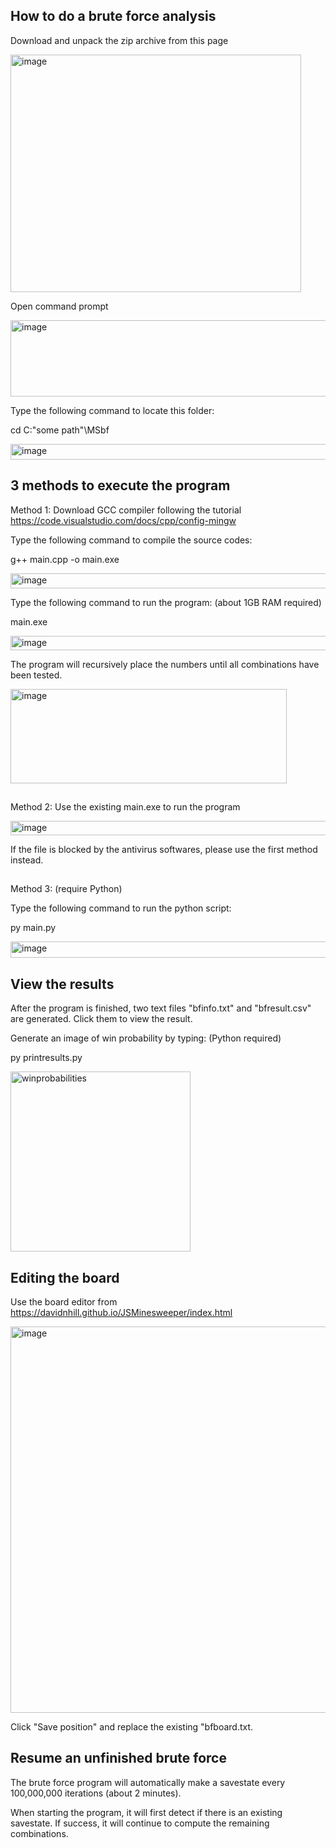 ## How to do a brute force analysis

Download and unpack the zip archive from this page

<img width="465" height="380" alt="image" src="https://github.com/user-attachments/assets/7bef89a1-2ef4-4a94-91d0-13191681ef7b" />



Open command prompt

<img width="592" height="122" alt="image" src="https://github.com/user-attachments/assets/bc9042f3-a3e4-4017-b6cc-22d5d4131b91" />


Type the following command to locate this folder: 

cd C:\"some path"\MSbf

<img width="575" height="25" alt="image" src="https://github.com/user-attachments/assets/bbdf1268-48f5-49e0-8088-8067a883a539" />

## 3 methods to execute the program

Method 1: Download GCC compiler following the tutorial
https://code.visualstudio.com/docs/cpp/config-mingw

Type the following command to compile the source codes:

g++ main.cpp -o main.exe

<img width="574" height="24" alt="image" src="https://github.com/user-attachments/assets/b6d94f29-377a-469f-a4eb-4ae75346075b" />

Type the following command to run the program: (about 1GB RAM required)

main.exe

<img width="576" height="23" alt="image" src="https://github.com/user-attachments/assets/36be9634-188e-435e-b3d0-cee487555cd2" />

The program will recursively place the numbers until all combinations have been tested.

<img width="442" height="151" alt="image" src="https://github.com/user-attachments/assets/a415d9a7-0a20-4846-a4cc-0475f4e9816d" />


##
Method 2: Use the existing main.exe to run the program

<img width="576" height="23" alt="image" src="https://github.com/user-attachments/assets/36be9634-188e-435e-b3d0-cee487555cd2" />

If the file is blocked by the antivirus softwares, please use the first method instead.
##
Method 3: (require Python)

Type the following command to run the python script:

py main.py

<img width="604" height="26" alt="image" src="https://github.com/user-attachments/assets/b071eafa-311e-4b8e-aa5b-98a5d9e6376b" />



## View the results

After the program is finished, two text files "bfinfo.txt" and "bfresult.csv" are generated. Click them to view the result.

Generate an image of win probability by typing: (Python required)

py printresults.py

<img width="288" height="288" alt="winprobabilities" src="https://github.com/user-attachments/assets/0bf7e135-5368-4bb4-81e0-e8dd77364049" />



## Editing the board

Use the board editor from https://davidnhill.github.io/JSMinesweeper/index.html

<img width="1015" height="618" alt="image" src="https://github.com/user-attachments/assets/28b74301-ccbf-42c9-8718-a62a60da3499" />

Click "Save position" and replace the existing "bfboard.txt.

## Resume an unfinished brute force

The brute force program will automatically make a savestate every 100,000,000 iterations (about 2 minutes).

When starting the program, it will first detect if there is an existing savestate. If success, it will continue to compute the remaining combinations.



